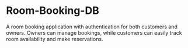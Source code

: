 # Room-Booking-DB

A room booking application with authentication for both customers and owners. Owners can manage bookings, while customers can easily track room availability and make reservations.
